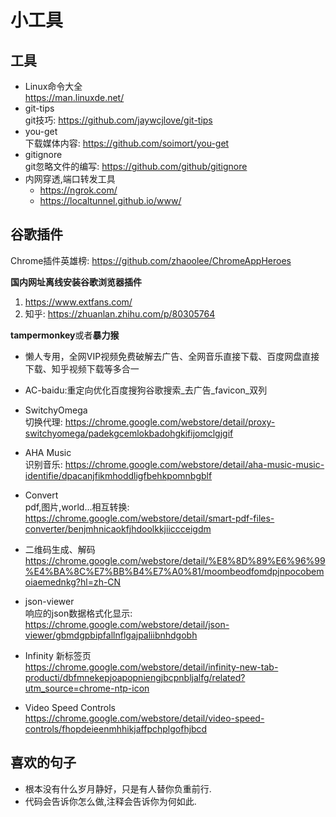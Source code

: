 # 小工具

## 工具
 - Linux命令大全  
https://man.linuxde.net/  
 - git-tips  
git技巧: https://github.com/jaywcjlove/git-tips
 - you-get  
下载媒体内容: https://github.com/soimort/you-get  
 - gitignore  
git忽略文件的编写: https://github.com/github/gitignore
 - 内网穿透,端口转发工具  
    - https://ngrok.com/
    - https://localtunnel.github.io/www/


## 谷歌插件
Chrome插件英雄榜: https://github.com/zhaoolee/ChromeAppHeroes  

**国内网址离线安装谷歌浏览器插件**  
1. https://www.extfans.com/  
2. 知乎: https://zhuanlan.zhihu.com/p/80305764

**tampermonkey**或者**暴力猴**  

 - 懒人专用，全网VIP视频免费破解去广告、全网音乐直接下载、百度网盘直接下载、知乎视频下载等多合一
 - AC-baidu:重定向优化百度搜狗谷歌搜索_去广告_favicon_双列

 - SwitchyOmega  
切换代理: https://chrome.google.com/webstore/detail/proxy-switchyomega/padekgcemlokbadohgkifijomclgjgif  
 - AHA Music  
识别音乐: https://chrome.google.com/webstore/detail/aha-music-music-identifie/dpacanjfikmhoddligfbehkpomnbgblf  
 - Convert  
pdf,图片,world...相互转换: https://chrome.google.com/webstore/detail/smart-pdf-files-converter/benjmhnicaokfjhdoolkkjiiccceigdm  
 - 二维码生成、解码  
https://chrome.google.com/webstore/detail/%E8%8D%89%E6%96%99%E4%BA%8C%E7%BB%B4%E7%A0%81/moombeodfomdpjnpocobemoiaemednkg?hl=zh-CN  
 - json-viewer  
响应的json数据格式化显示: https://chrome.google.com/webstore/detail/json-viewer/gbmdgpbipfallnflgajpaliibnhdgobh
 - Infinity 新标签页  
https://chrome.google.com/webstore/detail/infinity-new-tab-producti/dbfmnekepjoapopniengjbcpnbljalfg/related?utm_source=chrome-ntp-icon
 - Video Speed Controls  
https://chrome.google.com/webstore/detail/video-speed-controls/fhopdeieenmhhikjaffpchplgofhjbcd


<!-- 1. qq音乐获取歌曲源链接地址   -->
<!-- https://www.jianshu.com/p/6038aae3b35d   -->
<!-- 2. 网易云音乐mp3外链、真实地址下载方法   -->
<!-- https://www.cnblogs.com/MirageFox/p/7995929.html     -->


## 喜欢的句子
 - 根本没有什么岁月静好，只是有人替你负重前行.
 - 代码会告诉你怎么做,注释会告诉你为何如此.

